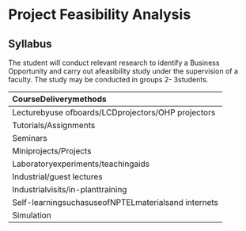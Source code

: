 
# Project Feasibility Analysis

## Syllabus

The student will conduct relevant research to identify a Business Opportunity and carry out 
afeasibility study under the supervision of a faculty. The study may be conducted in groups 2-
3students.

| CourseDeliverymethods |
| :--- |
| Lecturebyuse ofboards/LCDprojectors/OHP projectors |
| Tutorials/Assignments |
| Seminars |
| Miniprojects/Projects |
| Laboratoryexperiments/teachingaids |
| Industrial/guest lectures |
| Industrialvisits/in-planttraining |
| Self-learningsuchasuseofNPTELmaterialsand internets |
| Simulation |
